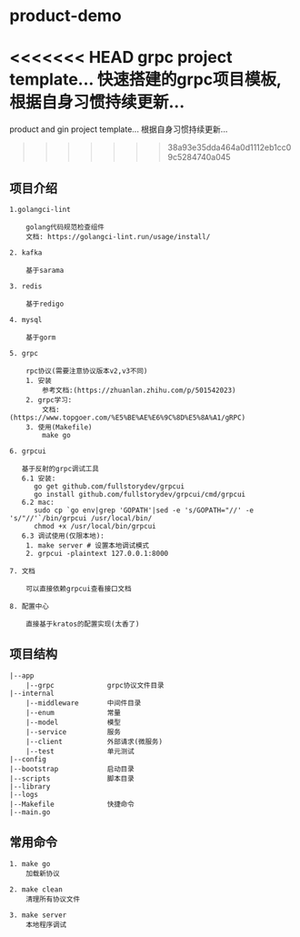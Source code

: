 # product-demo
<<<<<<< HEAD
grpc project template...
快速搭建的grpc项目模板, 根据自身习惯持续更新...
=======
product and gin project template...
根据自身习惯持续更新...
>>>>>>> 38a93e35dda464a0d1112eb1cc09c5284740a045

## 项目介绍
    
    1.golangci-lint
        
        golang代码规范检查组件
        文档: https://golangci-lint.run/usage/install/
        
    2. kafka
        
        基于sarama
        
    3. redis
    
        基于redigo
        
    4. mysql
        
        基于gorm
        
    5. grpc
    
        rpc协议(需要注意协议版本v2,v3不同)
        1. 安装
            参考文档:(https://zhuanlan.zhihu.com/p/501542023)
        2. grpc学习:
            文档: (https://www.topgoer.com/%E5%BE%AE%E6%9C%8D%E5%8A%A1/gRPC)
        3. 使用(Makefile)
            make go
        
    6. grpcui
    
       基于反射的grpc调试工具
       6.1 安装:
          go get github.com/fullstorydev/grpcui
          go install github.com/fullstorydev/grpcui/cmd/grpcui
       6.2 mac:
          sudo cp `go env|grep 'GOPATH'|sed -e 's/GOPATH="//' -e 's/"//'`/bin/grpcui /usr/local/bin/
          chmod +x /usr/local/bin/grpcui 
       6.3 调试使用(仅限本地):
        1. make server # 设置本地调试模式
        2. grpcui -plaintext 127.0.0.1:8000
    
    7. 文档
        
        可以直接依赖grpcui查看接口文档
        
    8. 配置中心
        
        直接基于kratos的配置实现(太香了)
## 项目结构

    |--app         
        |--grpc             grpc协议文件目录
    |--internal
        |--middleware       中间件目录
        |--enum             常量
        |--model            模型
        |--service          服务
        |--client           外部请求(微服务)
        |--test             单元测试
    |--config
    |--bootstrap            启动目录
    |--scripts              脚本目录
    |--library
    |--logs
    |--Makefile             快捷命令
    |--main.go

## 常用命令
    1. make go
        加载新协议

    2. make clean
        清理所有协议文件

    3. make server
        本地程序调试
